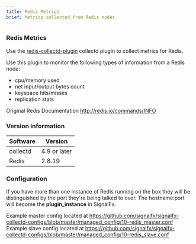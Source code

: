 ```yaml
---
title: Redis Metrics
brief: Metrics collected from Redis nodes
---
```

### Redis Metrics

Use the [redis-collectd-plugin](https://github.com/powdahound/redis-collectd-plugin) collectd plugin to collect metrics for Redis.

Use this plugin to monitor the following types of information from a Redis node:

* cpu/memory used
* net input/output bytes count
* keyspace hits/misses
* replication stats

Original Redis Documentation http://redis.io/commands/INFO

### Version information

| Software  | Version        |
|-----------|----------------|
| collectd  |  4.9 or later  |
| Redis     | 2.8.19         |

### Configuration
If you have more than one instance of Redis running on the box they will be distinguished by the port they're being talked to over.  The hostname:port will 
become the **plugin_instance** in SignalFx.

Example master config located at https://github.com/signalfx/signalfx-collectd-configs/blob/master/managed_config/10-redis_master.conf
Example slave config located at https://github.com/signalfx/signalfx-collectd-configs/blob/master/managed_config/10-redis_slave.conf
